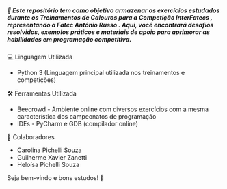 <h5> 📌 Este repositório tem como objetivo armazenar os exercícios estudados durante os <strong> Treinamentos de Calouros para a Competição InterFatecs </strong>, representando a <strong> Fatec Antônio Russo </strong> . Aqui, você encontrará desafios resolvidos, exemplos práticos e materiais de apoio para aprimorar as habilidades em programação competitiva. </h5>

💻 Linguagem Utilizada
  * Python 3 (Linguagem principal utilizada nos treinamentos e competições)

🛠️ Ferramentas Utilizada
   * Beecrowd - Ambiente online com diversos exercícios com a mesma característica dos campeonatos de programação
   * IDEs - PyCharm e GDB (compilador online) 

👥 Colaboradores
   * Carolina Pichelli Souza
   * Guilherme Xavier Zanetti
   * Heloísa Pichelli Souza
     
Seja bem-vindo e bons estudos! 🚀
